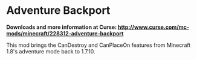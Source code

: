 Adventure Backport
=========
**Downloads and more information at Curse: http://www.curse.com/mc-mods/minecraft/228312-adventure-backport**

This mod brings the CanDestroy and CanPlaceOn features from Minecraft 1.8's adventure mode back to 1.7.10.
